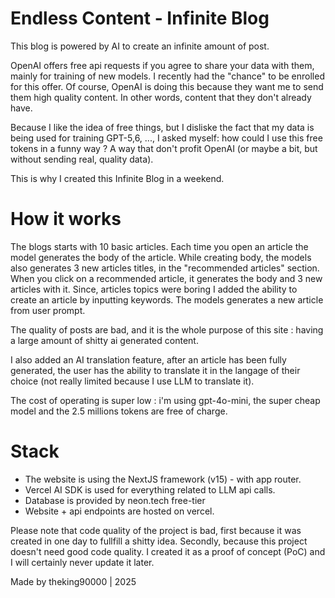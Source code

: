 # Endless Content - Infinite Blog

This blog is powered by AI to create an infinite amount of post.

OpenAI offers free api requests if you agree to share your data with them, mainly for training of new models. I recently had the "chance" to be enrolled for this offer.
Of course, OpenAI is doing this because they want me to send them high quality content. In other words, content that they don't already have.

Because I like the idea of free things, but I disliske the fact that my data is being used for training GPT-5,6, ..., I asked myself: how could I use this free tokens in a funny way ? A way that don't profit OpenAI (or maybe a bit, but without sending real, quality data).

This is why I created this Infinite Blog in a weekend.

# How it works

The blogs starts with 10 basic articles. Each time you open an article the model generates the body of the article. While creating body, the models also generates 3 new articles titles, in the "recommended articles" section. When you click on a recommended article, it generates the body and 3 new articles with it. Since, articles topics were boring I added the ability to create an article by inputting keywords. The models generates a new article from user prompt.

The quality of posts are bad, and it is the whole purpose of this site : having a large amount of shitty ai generated content.

I also added an AI translation feature, after an article has been fully generated, the user has the ability to translate it in the langage of their choice (not really limited because I use LLM to translate it).

The cost of operating is super low : i'm using gpt-4o-mini, the super cheap model and the 2.5 millions tokens are free of charge.

# Stack

- The website is using the NextJS framework (v15) - with app router.
- Vercel AI SDK is used for everything related to LLM api calls.
- Database is provided by neon.tech free-tier
- Website + api endpoints are hosted on vercel.

Please note that code quality of the project is bad, first because it was created in one day to fullfill a shitty idea. Secondly, because this project doesn't need good code quality. I created it as a proof of concept (PoC) and I will certainly never update it later.


Made by theking90000 | 2025
